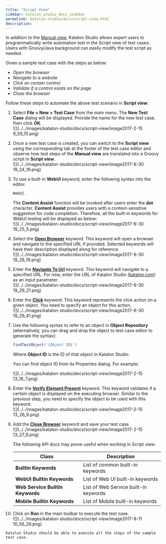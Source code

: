 ```yaml
---
title: "Script View" 
sidebar: katalon_studio_docs_sidebar
permalink: katalon-studio/docs/script-view.html 
description: 
---
```

In addition to the [Manual view](https://docs.katalon.com/display/KD/Test+Case+Manual+View), Katalon Studio allows expert users to programmatically write automation test in the Script view of test cases. Users with Groovy/Java background can easily modify the test script as needed.

Given a sample test case with the steps as below:

*   _Open the browser_
*   _Navigate to a website_
*   _Click on certain control_
*   _Validate if a control exists on the page_
*   _Close the browser_

Follow these steps to automate the above test scenario in **Script view**:

1.  Select **File > New > Test Case** from the main menu. The **New Test Case** dialog will be displayed. Provide the name for the new test case, then click **OK**.  
    ![](../../images/katalon-studio/docs/script-view/image2017-2-15 9_59_10.png)  
      
    
2.  Once a new test case is created, you can switch to the **Script view** using the corresponding tab at the footer of the test case editor and observe how test steps of the **Manual view** are translated into a Groovy script in **Script view**.  
    ![](../../images/katalon-studio/docs/script-view/image2017-6-30 19_24_19.png)  
      
    
3.  To use a built-in **WebUI** keyword, enter the following syntax into the editor. 
    
    ```groovy
    WebUI.
    ```
    
      
    The **Content Assist** function will be invoked after users enter the **dot** character. **Content Assist** provides users with a context-sensitive suggestion for code completion. Therefore, all the built-in keywords for WebUI testing will be displayed as below:  
    ![](../../images/katalon-studio/docs/script-view/image2017-6-30 19_25_5.png)  
      
    
4.  Select the **[Open Browser](https://docs.katalon.com/display/KD/%5BWebUI%5D+Open+Browser)** keyword. This keyword will open a browser and navigate to the specified URL if provided. Selected keywords will have their description displayed along for reference.  
    ![](../../images/katalon-studio/docs/script-view/image2017-6-30 19_28_19.png)  
      
    
5.  Enter the **[Navigate To Url](https://docs.katalon.com/display/KD/%5BWebUI%5D+Navigate+to+Url)** keyword. This keyword will navigate to a specified URL. For now, enter the URL of Katalon Studio ([katalon.com](http://katalon.com)) as an input parameter.  
    ![](../../images/katalon-studio/docs/script-view/image2017-6-30 19_29_21.png)  
      
    
6.  Enter the **[Click](https://docs.katalon.com/display/KD/%5BWebUI%5D+Click)** keyword. This keyword represents the click action on a given object. You need to specify an object for this action.    
    ![](../../images/katalon-studio/docs/script-view/image2017-6-30 19_29_41.png)  
      
    
7.  Use the following syntax to refer to an object in **Object Repository** (alternatively, you can drag and drop the object to test case editor to generate the syntax):
    
    ```groovy
    findTestObject('{Object ID}')
    ```
    
    Where **Object ID** is the ID of that object in Katalon Studio.
    
    You can find object ID from its Properties dialog. For example:
    
    ![](../../images/katalon-studio/docs/script-view/image2017-2-15 13_18_7.png)
    
8.  Enter the **[Verify Element Present](https://docs.katalon.com/display/KD/%5BWebUI%5D+Verify+Element+Present)** keyword. This keyword validates if a certain object is displayed on the executing browser. Similar to the previous step, you need to specify the object to be used with this keyword.  
    ![](../../images/katalon-studio/docs/script-view/image2017-2-15 13_26_9.png)  
      
    
9.  Add the **[Close Browser](https://docs.katalon.com/display/KD/%5BWebUI%5D+Close+Browser)** keyword and save your test case.  
    ![](../../images/katalon-studio/docs/script-view/image2017-2-15 13_27_9.png)  
      
    The following API docs may prove useful when working in Script view:
    
    <table><thead><tr><th><div>Class</div></th><th><div>Description</div></th></tr></thead><tbody><tr><td><strong><a>Builtin Keywords</a></strong></td><td>List of common built-in keywords</td></tr><tr><td><strong><a>WebUI Builtin Keywords</a></strong></td><td>List of Web UI built-in keywords</td></tr><tr><td><strong><a>Web Service Builtin Keywords</a></strong></td><td>List of Web Service built-in keywords</td></tr><tr><td><strong><a>Mobile Builtin Keywords</a></strong></td><td>List of Mobile built-in keywords</td></tr></tbody></table>
    
      
      
    
10.  Click on **Run** in the main toolbar to execute the test case.   
    ![](../../images/katalon-studio/docs/script-view/image2017-8-11 10_56_26.png)  
      
    Katalon Studio should be able to execute all the steps of the sample test case.